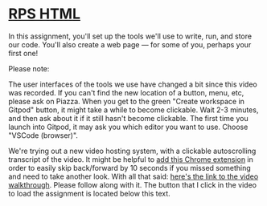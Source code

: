 # [RPS HTML](https://github.com/appdev-projects/rps-html)

In this assignment, you'll set up the tools we'll use to write, run, and store our code. You'll also create a web page — for some of you, perhaps your first one!

Please note:

The user interfaces of the tools we use have changed a bit since this video was recorded. If you can't find the new location of a button, menu, etc, please ask on Piazza.
When you get to the green "Create workspace in Gitpod" button, it might take a while to become clickable. Wait 2-3 minutes, and then ask about it if it still hasn't become clickable.
The first time you launch into Gitpod, it may ask you which editor you want to use. Choose "VSCode (browser)".

We're trying out a new video hosting system, with a clickable autoscrolling transcript of the video. It might be helpful to [add this Chrome extension](https://chrome.google.com/webstore/detail/video-speed-controller/nffaoalbilbmmfgbnbgppjihopabppdk?hl=en) in order to easily skip back/forward by 10 seconds if you missed something and need to take another look.
With all that said: [here's the link to the video walkthrough](https://share.descript.com/view/UBzhnoeBRfY). Please follow along with it. The button that I click in the video to load the assignment is located below this text.
